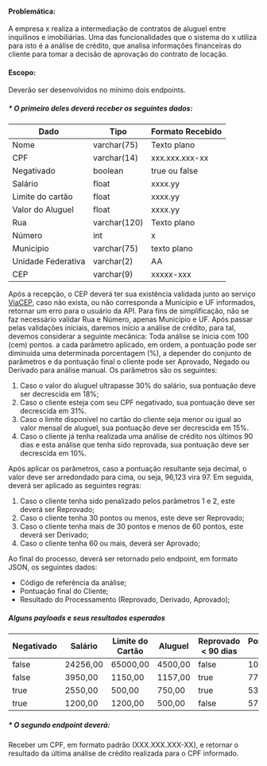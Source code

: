 #### Problemática: 
A empresa x realiza a intermediação de contratos de aluguel entre inquilinos e imobiliárias. Uma das funcionalidades que o sistema do x utiliza para isto é a análise de crédito, que analisa informações financeiras do cliente para tomar a decisão de aprovação do contrato de locação.

#### Escopo: 
Deverão ser desenvolvidos no mínimo dois endpoints.
##### * O primeiro deles deverá receber os seguintes dados:
| Dado |Tipo |Formato Recebido  |
|--|--|--|
| Nome | varchar(75) | Texto plano |
| CPF | varchar(14) | xxx.xxx.xxx-xx  |
| Negativado | boolean | true ou false |
| Salário | float | xxxx.yy |
| Limite do cartão | float | xxxx.yy |
| Valor do Aluguel | float | xxxx.yy |
| Rua | varchar(120) | Texto plano |
| Número | int | x |
| Municipio | varchar(75) | texto plano |
| Unidade Federativa | varchar(2) | AA |
| CEP | varchar(9) | xxxxx-xxx |

Após a recepção, o CEP deverá ter sua existência validada junto ao serviço [ViaCEP](https://viacep.com.br/), caso não exista, ou não corresponda a Município e UF informados, retornar um erro para o usuário da API. Para fins de simplificação, não se faz necessário validar Rua e Número, apenas Município e UF.
Após passar pelas validações iniciais, daremos início a análise de crédito, para tal, devemos considerar a seguinte mecânica: 
Toda análise se inicia com 100 (cem) pontos. a cada parâmetro aplicado, em ordem, a pontuação pode ser diminuída uma determinada porcentagem (%), a depender do conjunto de parâmetros e da pontuação final o cliente pode ser Aprovado, Negado ou Derivado para análise manual.
Os parâmetros são os seguintes: 
 1. Caso o valor do aluguel ultrapasse 30% do salário, sua pontuação deve ser decrescida em 18%;
 2. Caso o cliente esteja com seu CPF negativado, sua pontuação deve ser decrescida em 31%.
 3. Caso o limite disponível no cartão do cliente seja menor ou igual ao valor mensal de aluguel, sua pontuação deve ser decrescida em 15%.
 4. Caso o cliente já tenha realizada uma análise de crédito nos últimos 90 dias e esta análise que tenha sido reprovada, sua pontuação deve ser decrescida em 10%.

Após aplicar os parâmetros, caso a pontuação resultante seja decimal, o valor deve ser arredondado para cima, ou seja, 96,123 vira 97.
Em seguida, deverá ser aplicado as seguintes regras:
 1. Caso o cliente tenha sido penalizado pelos parâmetros 1 e 2, este deverá ser Reprovado;
 2. Caso o cliente tenha 30 pontos ou menos, este deve ser Reprovado;
 3. Caso o cliente tenha mais de 30 pontos e menos de 60 pontos, este deverá ser Derivado;
 4. Caso o cliente tenha 60 ou mais, deverá ser Aprovado;

Ao final do processo, deverá ser retornado pelo endpoint, em formato JSON, os seguintes dados: 
* Código de referência da análise;
* Pontuação final do Cliente;
* Resultado do Processamento (Reprovado, Derivado, Aprovado);

##### Alguns payloads e seus resultados esperados
| Negativado | Salário | Limite do Cartão  |  Aluguel  | Reprovado < 90 dias |  Pontuação Final  |   Resultado  |
|--|--|--|--|--|--|--|
| false| 24256,00 | 65000,00 | 4500,00 | false | 100 | Aprovado|
| false| 3950,00 | 1150,00 | 1157,00 | true| 77 | Aprovado |
| true| 2550,00 | 500,00 | 750,00 | true| 53 | Derivado |
| true | 1200,00 | 1200,00 | 500,00 | false | 57 | Reprovado |

##### * O segundo endpoint deverá:
Receber um CPF, em formato padrão (XXX.XXX.XXX-XX), e retornar o resultado da última análise de crédito realizada para o CPF informado.
